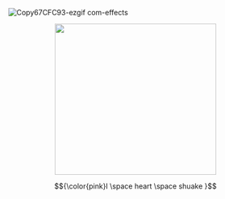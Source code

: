 ![Copy67CFC93-ezgif com-effects](https://github.com/user-attachments/assets/056052f6-e157-480f-9323-f436425a528f)



<p align="center">
  <img width="320" height="300" src="https://media1.tenor.com/m/0hdA1Ri-zPIAAAAd/shuake-persona-5.gif">
  
</p>

$${\color{pink}I \space heart \space shuake }$$

#

